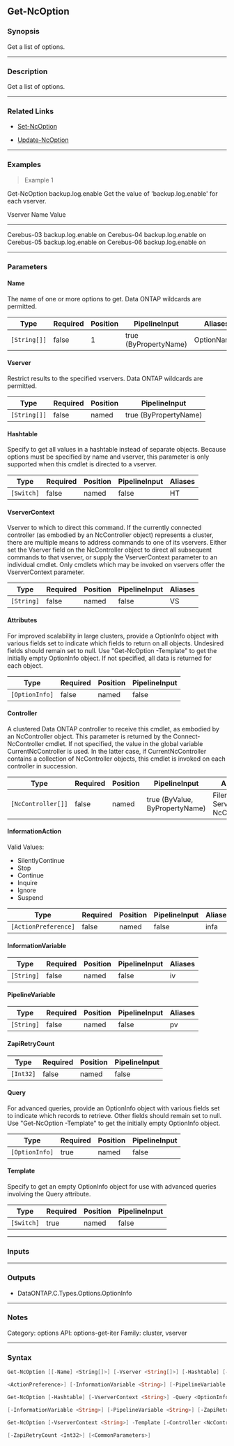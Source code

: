 Get-NcOption
------------

### Synopsis
Get a list of options.

---

### Description

Get a list of options.

---

### Related Links
* [Set-NcOption](Set-NcOption)

* [Update-NcOption](Update-NcOption)

---

### Examples
> Example 1

Get-NcOption backup.log.enable
Get the value of 'backup.log.enable' for each vserver.

Vserver     Name               Value
-------     ----               -----
Cerebus-03  backup.log.enable  on
Cerebus-04  backup.log.enable  on
Cerebus-05  backup.log.enable  on
Cerebus-06  backup.log.enable  on

---

### Parameters
#### **Name**
The name of one or more options to get.  Data ONTAP wildcards are permitted.

|Type        |Required|Position|PipelineInput        |Aliases    |
|------------|--------|--------|---------------------|-----------|
|`[String[]]`|false   |1       |true (ByPropertyName)|OptionNames|

#### **Vserver**
Restrict results to the specified vservers.  Data ONTAP wildcards are permitted.

|Type        |Required|Position|PipelineInput        |
|------------|--------|--------|---------------------|
|`[String[]]`|false   |named   |true (ByPropertyName)|

#### **Hashtable**
Specify to get all values in a hashtable instead of separate objects.  Because options must be specified by name and vserver, this parameter is only supported when this cmdlet is directed to a vserver.

|Type      |Required|Position|PipelineInput|Aliases|
|----------|--------|--------|-------------|-------|
|`[Switch]`|false   |named   |false        |HT     |

#### **VserverContext**
Vserver to which to direct this command.  If the currently connected controller (as embodied by an NcController object) represents a cluster, there are multiple means to address commands to one of its vservers.  Either set the Vserver field on the NcController object to direct all subsequent commands to that vserver, or supply the VserverContext parameter to an individual cmdlet.  Only cmdlets which may be invoked on vservers offer the VserverContext parameter.

|Type      |Required|Position|PipelineInput|Aliases|
|----------|--------|--------|-------------|-------|
|`[String]`|false   |named   |false        |VS     |

#### **Attributes**
For improved scalability in large clusters, provide a OptionInfo object with various fields set to indicate which fields to return on all objects.  Undesired fields should remain set to null.  Use "Get-NcOption -Template" to get the initially empty OptionInfo object.  If not specified, all data is returned for each object.

|Type          |Required|Position|PipelineInput|
|--------------|--------|--------|-------------|
|`[OptionInfo]`|false   |named   |false        |

#### **Controller**
A clustered Data ONTAP controller to receive this cmdlet, as embodied by an NcController object.  This parameter is returned by the Connect-NcController cmdlet.  If not specified, the value in the global variable CurrentNcController is used.  In the latter case, if CurrentNcController contains a collection of NcController objects, this cmdlet is invoked on each controller in succession.

|Type              |Required|Position|PipelineInput                 |Aliases                          |
|------------------|--------|--------|------------------------------|---------------------------------|
|`[NcController[]]`|false   |named   |true (ByValue, ByPropertyName)|Filer<br/>Server<br/>NcController|

#### **InformationAction**

Valid Values:

* SilentlyContinue
* Stop
* Continue
* Inquire
* Ignore
* Suspend

|Type                |Required|Position|PipelineInput|Aliases|
|--------------------|--------|--------|-------------|-------|
|`[ActionPreference]`|false   |named   |false        |infa   |

#### **InformationVariable**

|Type      |Required|Position|PipelineInput|Aliases|
|----------|--------|--------|-------------|-------|
|`[String]`|false   |named   |false        |iv     |

#### **PipelineVariable**

|Type      |Required|Position|PipelineInput|Aliases|
|----------|--------|--------|-------------|-------|
|`[String]`|false   |named   |false        |pv     |

#### **ZapiRetryCount**

|Type     |Required|Position|PipelineInput|
|---------|--------|--------|-------------|
|`[Int32]`|false   |named   |false        |

#### **Query**
For advanced queries, provide an OptionInfo object with various fields set to indicate which records to retrieve.  Other fields should remain set to null.  Use "Get-NcOption -Template" to get the initially empty OptionInfo object.

|Type          |Required|Position|PipelineInput|
|--------------|--------|--------|-------------|
|`[OptionInfo]`|true    |named   |false        |

#### **Template**
Specify to get an empty OptionInfo object for use with advanced queries involving the Query attribute.

|Type      |Required|Position|PipelineInput|
|----------|--------|--------|-------------|
|`[Switch]`|true    |named   |false        |

---

### Inputs

---

### Outputs
* DataONTAP.C.Types.Options.OptionInfo

---

### Notes
Category: options
API: options-get-iter
Family: cluster, vserver

---

### Syntax
```PowerShell
Get-NcOption [[-Name] <String[]>] [-Vserver <String[]>] [-Hashtable] [-VserverContext <String>] [-Attributes <OptionInfo>] [-Controller <NcController[]>] [-InformationAction 
```
```PowerShell
<ActionPreference>] [-InformationVariable <String>] [-PipelineVariable <String>] [-ZapiRetryCount <Int32>] [<CommonParameters>]
```
```PowerShell
Get-NcOption [-Hashtable] [-VserverContext <String>] -Query <OptionInfo> [-Attributes <OptionInfo>] [-Controller <NcController[]>] [-InformationAction <ActionPreference>] 
```
```PowerShell
[-InformationVariable <String>] [-PipelineVariable <String>] [-ZapiRetryCount <Int32>] [<CommonParameters>]
```
```PowerShell
Get-NcOption [-VserverContext <String>] -Template [-Controller <NcController[]>] [-InformationAction <ActionPreference>] [-InformationVariable <String>] [-PipelineVariable <String>] 
```
```PowerShell
[-ZapiRetryCount <Int32>] [<CommonParameters>]
```
